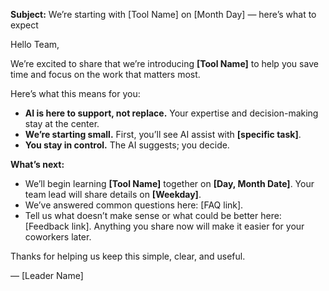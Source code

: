 **Subject:** We’re starting with [Tool Name] on [Month Day] — here’s what to expect  

Hello Team,  

We’re excited to share that we’re introducing **[Tool Name]** to help you save time and focus on the work that matters most.  

Here’s what this means for you:  
- **AI is here to support, not replace.** Your expertise and decision-making stay at the center.  
- **We’re starting small.** First, you’ll see AI assist with **[specific task]**.  
- **You stay in control.** The AI suggests; you decide.  

**What’s next:**  
- We’ll begin learning **[Tool Name]** together on **[Day, Month Date]**. Your team lead will share details on **[Weekday]**.  
- We’ve answered common questions here: [FAQ link].  
- Tell us what doesn’t make sense or what could be better here: [Feedback link]. Anything you share now will make it easier for your coworkers later.  

Thanks for helping us keep this simple, clear, and useful.  

— [Leader Name]  
